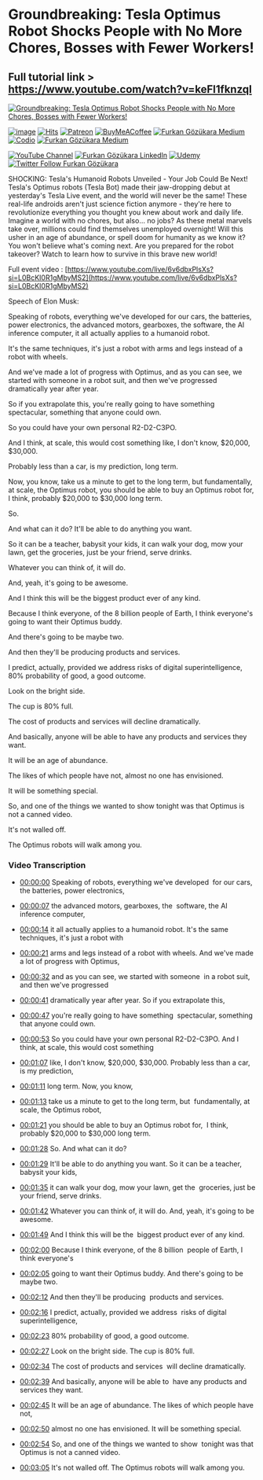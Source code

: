 # Groundbreaking: Tesla Optimus Robot Shocks People with No More Chores, Bosses with Fewer Workers!

## Full tutorial link > https://www.youtube.com/watch?v=keFI1fknzqI

[![Groundbreaking: Tesla Optimus Robot Shocks People with No More Chores, Bosses with Fewer Workers!](https://img.youtube.com/vi/keFI1fknzqI/sddefault.jpg)](https://www.youtube.com/watch?v=keFI1fknzqI "Groundbreaking: Tesla Optimus Robot Shocks People with No More Chores, Bosses with Fewer Workers!")

[![image](https://img.shields.io/discord/772774097734074388?label=Discord&logo=discord)](https://discord.com/servers/software-engineering-courses-secourses-772774097734074388) [![Hits](https://hits.sh/github.com/FurkanGozukara/Stable-Diffusion/blob/main/Tutorials/Groundbreaking-Tesla-Optimus-Robot-Shocks-People-with-No-More-Chores-Bosses-with-Fewer-Workers.md.svg?style=plastic&label=Hits%20Since%2025.08.27&labelColor=007ec6&logo=SECourses)](https://hits.sh/github.com/FurkanGozukara/Stable-Diffusion/blob/main/Tutorials/Groundbreaking-Tesla-Optimus-Robot-Shocks-People-with-No-More-Chores-Bosses-with-Fewer-Workers.md)
[![Patreon](https://img.shields.io/badge/Patreon-Support%20Me-F2EB0E?style=for-the-badge&logo=patreon)](https://www.patreon.com/c/SECourses) [![BuyMeACoffee](https://img.shields.io/badge/Buy%20Me%20a%20Coffee-ffdd00?style=for-the-badge&logo=buy-me-a-coffee&logoColor=black)](https://www.buymeacoffee.com/DrFurkan) [![Furkan Gözükara Medium](https://img.shields.io/badge/Medium-Follow%20Me-800080?style=for-the-badge&logo=medium&logoColor=white)](https://medium.com/@furkangozukara) [![Codio](https://img.shields.io/static/v1?style=for-the-badge&message=Articles&color=4574E0&logo=Codio&logoColor=FFFFFF&label=CivitAI)](https://civitai.com/user/SECourses/articles) [![Furkan Gözükara Medium](https://img.shields.io/badge/DeviantArt-Follow%20Me-990000?style=for-the-badge&logo=deviantart&logoColor=white)](https://www.deviantart.com/monstermmorpg)

[![YouTube Channel](https://img.shields.io/badge/YouTube-SECourses-C50C0C?style=for-the-badge&logo=youtube)](https://www.youtube.com/SECourses)  [![Furkan Gözükara LinkedIn](https://img.shields.io/badge/LinkedIn-Follow%20Me-0077B5?style=for-the-badge&logo=linkedin&logoColor=white)](https://www.linkedin.com/in/furkangozukara/)   [![Udemy](https://img.shields.io/static/v1?style=for-the-badge&message=Stable%20Diffusion%20Course&color=A435F0&logo=Udemy&logoColor=FFFFFF&label=Udemy)](https://www.udemy.com/course/stable-diffusion-dreambooth-lora-zero-to-hero/?referralCode=E327407C9BDF0CEA8156) [![Twitter Follow Furkan Gözükara](https://img.shields.io/badge/Twitter-Follow%20Me-1DA1F2?style=for-the-badge&logo=twitter&logoColor=white)](https://twitter.com/GozukaraFurkan)


SHOCKING: Tesla's Humanoid Robots Unveiled - Your Job Could Be Next! Tesla's Optimus robots (Tesla Bot) made their jaw-dropping debut at yesterday's Tesla Live event, and the world will never be the same! These real-life androids aren't just science fiction anymore - they're here to revolutionize everything you thought you knew about work and daily life. Imagine a world with no chores, but also... no jobs? As these metal marvels take over, millions could find themselves unemployed overnight! Will this usher in an age of abundance, or spell doom for humanity as we know it? You won't believe what's coming next. Are you prepared for the robot takeover? Watch to learn how to survive in this brave new world!

Full event video : [https://www.youtube.com/live/6v6dbxPlsXs?si=L0BcKI0R1gMbyMS2](https://www.youtube.com/live/6v6dbxPlsXs?si=L0BcKI0R1gMbyMS2)

Speech of Elon Musk:

Speaking of robots, everything we've developed for our cars, the batteries, power electronics, the advanced motors, gearboxes, the software, the AI inference computer, it all actually applies to a humanoid robot.

It's the same techniques, it's just a robot with arms and legs instead of a robot with wheels.

And we've made a lot of progress with Optimus, and as you can see, we started with someone in a robot suit, and then we've progressed dramatically year after year.

So if you extrapolate this, you're really going to have something spectacular, something that anyone could own.

So you could have your own personal R2-D2-C3PO.

And I think, at scale, this would cost something like, I don't know, $20,000, $30,000.

Probably less than a car, is my prediction, long term.

Now, you know, take us a minute to get to the long term, but fundamentally, at scale, the Optimus robot, you should be able to buy an Optimus robot for, I think, probably $20,000 to $30,000 long term.

So.

And what can it do? It'll be able to do anything you want.

So it can be a teacher, babysit your kids, it can walk your dog, mow your lawn, get the groceries, just be your friend, serve drinks.

Whatever you can think of, it will do.

And, yeah, it's going to be awesome.

And I think this will be the biggest product ever of any kind.

Because I think everyone, of the 8 billion people of Earth, I think everyone's going to want their Optimus buddy.

And there's going to be maybe two.

And then they'll be producing products and services.

I predict, actually, provided we address risks of digital superintelligence, 80% probability of good, a good outcome.

Look on the bright side.

The cup is 80% full.

The cost of products and services will decline dramatically.

And basically, anyone will be able to have any products and services they want.

It will be an age of abundance.

The likes of which people have not, almost no one has envisioned.

It will be something special.

So, and one of the things we wanted to show tonight was that Optimus is not a canned video.

It's not walled off.

The Optimus robots will walk among you.



### Video Transcription


- [00:00:00](https://www.youtube.com/watch?v=keFI1fknzqI&t=0) Speaking of robots, everything we've developed&nbsp; for our cars, the batteries, power electronics,&nbsp;&nbsp;

- [00:00:07](https://www.youtube.com/watch?v=keFI1fknzqI&t=7) the advanced motors, gearboxes, the&nbsp; software, the AI inference computer,&nbsp;&nbsp;

- [00:00:14](https://www.youtube.com/watch?v=keFI1fknzqI&t=14) it all actually applies to a humanoid robot. It's the same techniques, it's just a robot with&nbsp;&nbsp;

- [00:00:21](https://www.youtube.com/watch?v=keFI1fknzqI&t=21) arms and legs instead of a robot with wheels. And we've made a lot of progress with Optimus,&nbsp;&nbsp;

- [00:00:32](https://www.youtube.com/watch?v=keFI1fknzqI&t=32) and as you can see, we started with someone&nbsp; in a robot suit, and then we've progressed&nbsp;&nbsp;

- [00:00:41](https://www.youtube.com/watch?v=keFI1fknzqI&t=41) dramatically year after year. So if you extrapolate this,&nbsp;&nbsp;

- [00:00:47](https://www.youtube.com/watch?v=keFI1fknzqI&t=47) you're really going to have something&nbsp; spectacular, something that anyone could own.&nbsp;

- [00:00:53](https://www.youtube.com/watch?v=keFI1fknzqI&t=53) So you could have your own personal R2-D2-C3PO. And I think, at scale, this would cost something&nbsp;&nbsp;

- [00:01:07](https://www.youtube.com/watch?v=keFI1fknzqI&t=67) like, I don't know, $20,000, $30,000. Probably less than a car, is my prediction,&nbsp;&nbsp;

- [00:01:11](https://www.youtube.com/watch?v=keFI1fknzqI&t=71) long term. Now, you know,&nbsp;&nbsp;

- [00:01:13](https://www.youtube.com/watch?v=keFI1fknzqI&t=73) take us a minute to get to the long term, but&nbsp; fundamentally, at scale, the Optimus robot,&nbsp;&nbsp;

- [00:01:21](https://www.youtube.com/watch?v=keFI1fknzqI&t=81) you should be able to buy an Optimus robot for,&nbsp; I think, probably $20,000 to $30,000 long term.&nbsp;

- [00:01:28](https://www.youtube.com/watch?v=keFI1fknzqI&t=88) So. And what can it do?&nbsp;

- [00:01:29](https://www.youtube.com/watch?v=keFI1fknzqI&t=89) It'll be able to do anything you want. So it can be a teacher, babysit your kids,&nbsp;&nbsp;

- [00:01:35](https://www.youtube.com/watch?v=keFI1fknzqI&t=95) it can walk your dog, mow your lawn, get the&nbsp; groceries, just be your friend, serve drinks.&nbsp;

- [00:01:42](https://www.youtube.com/watch?v=keFI1fknzqI&t=102) Whatever you can think of, it will do. And, yeah, it's going to be awesome.&nbsp;

- [00:01:49](https://www.youtube.com/watch?v=keFI1fknzqI&t=109) And I think this will be the&nbsp; biggest product ever of any kind.&nbsp;

- [00:02:00](https://www.youtube.com/watch?v=keFI1fknzqI&t=120) Because I think everyone, of the 8 billion&nbsp; people of Earth, I think everyone's&nbsp;&nbsp;

- [00:02:05](https://www.youtube.com/watch?v=keFI1fknzqI&t=125) going to want their Optimus buddy. And there's going to be maybe two.&nbsp;

- [00:02:12](https://www.youtube.com/watch?v=keFI1fknzqI&t=132) And then they'll be producing&nbsp; products and services.&nbsp;

- [00:02:16](https://www.youtube.com/watch?v=keFI1fknzqI&t=136) I predict, actually, provided we address&nbsp; risks of digital superintelligence,&nbsp;&nbsp;

- [00:02:23](https://www.youtube.com/watch?v=keFI1fknzqI&t=143) 80% probability of good, a good outcome.&nbsp;

- [00:02:27](https://www.youtube.com/watch?v=keFI1fknzqI&t=147) Look on the bright side. The cup is 80% full.&nbsp;

- [00:02:34](https://www.youtube.com/watch?v=keFI1fknzqI&t=154) The cost of products and services&nbsp; will decline dramatically.&nbsp;

- [00:02:39](https://www.youtube.com/watch?v=keFI1fknzqI&t=159) And basically, anyone will be able to&nbsp; have any products and services they want.&nbsp;

- [00:02:45](https://www.youtube.com/watch?v=keFI1fknzqI&t=165) It will be an age of abundance. The likes of which people have not,&nbsp;&nbsp;

- [00:02:50](https://www.youtube.com/watch?v=keFI1fknzqI&t=170) almost no one has envisioned. It will be something special.&nbsp;

- [00:02:54](https://www.youtube.com/watch?v=keFI1fknzqI&t=174) So, and one of the things we wanted to show&nbsp; tonight was that Optimus is not a canned video.&nbsp;

- [00:03:05](https://www.youtube.com/watch?v=keFI1fknzqI&t=185) It's not walled off. The Optimus robots will walk among you.
